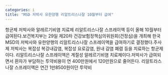 ```yaml
---
categories: i
title: "MSD 저박사 유한양행 리알트리스나잘 10월부터 급여"
---
```

항균제 저박사와 알레르기비염 치료제 리알트리스나잘 스프레이액 등이 올해 10월부터 급여된다.보건복지부는 29일 제20차 건강보험정책심의위원회(건정심)을 개최해 한국MSD의 저박사와 유한양행의 리알트리스나잘 스프레이액을 급여하기로 결정했다.주사제 저박사는 복잡성 복강내감염, 복잡성 요로감염, 원내 감염 폐렴 등을 치료하는 항균제이다. 리알트리스나잘 스프레이액은 계절성 알레르기비염 치료제이다.저박사가 급여되면서 환자가 부담하는 투약비용이 연 400만원에서 120만원으로 줄어든다. 리알트라스나잘 스프레이액은 연간 1만8500원이던 투약비